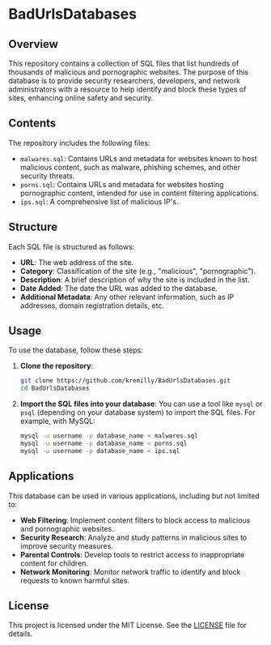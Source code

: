 # BadUrlsDatabases

## Overview

This repository contains a collection of SQL files that list hundreds of thousands of malicious and pornographic websites. The purpose of this database is to provide security researchers, developers, and network administrators with a resource to help identify and block these types of sites, enhancing online safety and security.

## Contents

The repository includes the following files:

- `malwares.sql`: Contains URLs and metadata for websites known to host malicious content, such as malware, phishing schemes, and other security threats.
- `porns.sql`: Contains URLs and metadata for websites hosting pornographic content, intended for use in content filtering applications.
- `ips.sql`: A comprehensive list of malicious IP's.

## Structure

Each SQL file is structured as follows:

- **URL**: The web address of the site.
- **Category**: Classification of the site (e.g., "malicious", "pornographic").
- **Description**: A brief description of why the site is included in the list.
- **Date Added**: The date the URL was added to the database.
- **Additional Metadata**: Any other relevant information, such as IP addresses, domain registration details, etc.

## Usage

To use the database, follow these steps:

1. **Clone the repository**:
   ```sh
   git clone https://github.com/kremilly/BadUrlsDatabases.git
   cd BadUrlsDatabases
   ```

2. **Import the SQL files into your database**:
   You can use a tool like `mysql` or `psql` (depending on your database system) to import the SQL files. For example, with MySQL:
   ```sh
   mysql -u username -p database_name < malwares.sql
   mysql -u username -p database_name < porns.sql
   mysql -u username -p database_name < ips.sql
   ```

## Applications

This database can be used in various applications, including but not limited to:

- **Web Filtering**: Implement content filters to block access to malicious and pornographic websites.
- **Security Research**: Analyze and study patterns in malicious sites to improve security measures.
- **Parental Controls**: Develop tools to restrict access to inappropriate content for children.
- **Network Monitoring**: Monitor network traffic to identify and block requests to known harmful sites.

## License

This project is licensed under the MIT License. See the [LICENSE](LICENSE) file for details.
